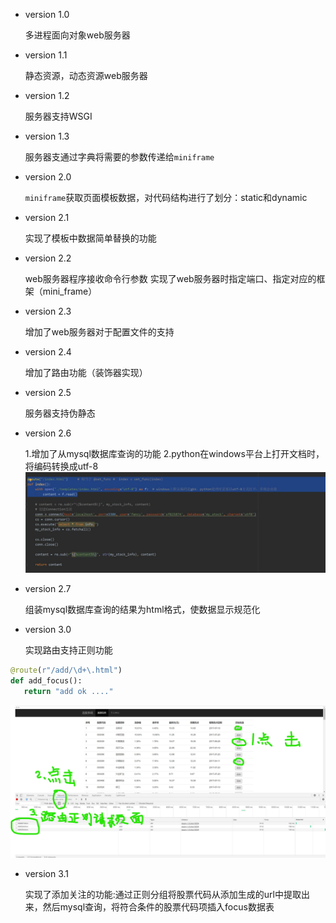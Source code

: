 - version 1.0

    多进程面向对象web服务器
    
- version 1.1

    静态资源，动态资源web服务器
    
- version 1.2

    服务器支持WSGI
    
- version 1.3

    服务器支通过字典将需要的参数传递给`miniframe`   
    
- version 2.0

    `miniframe`获取页面模板数据，对代码结构进行了划分：static和dynamic
    
- version 2.1

    实现了模板中数据简单替换的功能

- version 2.2

    web服务器程序接收命令行参数
    实现了web服务器时指定端口、指定对应的框架（mini_frame）
    
- version 2.3

    增加了web服务器对于配置文件的支持

- version 2.4

    增加了路由功能（装饰器实现）
 
- version 2.5

    服务器支持伪静态

- version 2.6 
    
    1.增加了从mysql数据库查询的功能
    2.python在windows平台上打开文档时，将编码转换成utf-8
![image](pics/python在windows打开文件.jpg)
 
 - version 2.7
    
    组装mysql数据库查询的结果为html格式，使数据显示规范化
    
- version 3.0

    实现路由支持正则功能
    
 ```py
@route(r"/add/\d+\.html")
def add_focus():
    return "add ok ...."
```
![image](pics/路由正则示例.jpg)

- version 3.1

    实现了添加关注的功能:通过正则分组将股票代码从添加生成的url中提取出来，然后mysql查询，将符合条件的股票代码项插入focus数据表

